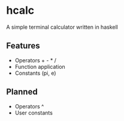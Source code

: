 # hcalc

A simple terminal calculator written in haskell

## Features

* Operators + - * /
* Function application
* Constants (pi, e)

## Planned

* Operators ^
* User constants


